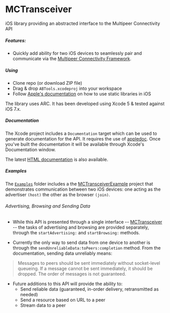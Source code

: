MCTransceiver
=============

iOS library providing an abstracted interface to the Multipeer Connectivity API

##### Features:
* Quickly add ability for two iOS devices to seamlessly pair and communicate via the [Multipeer Connectivity Framework](https://developer.apple.com/library/ios/documentation/MultipeerConnectivity/Reference/MultipeerConnectivityFramework/_index.html#//apple_ref/doc/uid/TP40013328).

##### Using
* Clone repo (or download ZIP file)
* Drag & drop <code>ABTools.xcodeproj</code> into your workspace
* Follow [Apple's documentation](https://developer.apple.com/library/ios/technotes/iOSStaticLibraries/Articles/configuration.html) on how to use static libraries in iOS

The library uses ARC. It has been developed using Xcode 5 & tested against iOS 7.x.

##### Documentation
The Xcode project includes a `Documentation` target which can be used to generate documentation for the API. It requires the use of [appledoc](http://gentlebytes.com/appledoc/). Once you've built the documentation it will be available through Xcode's Documentation window.

The latest [HTML documentation](http://keithermel.github.io/MCTransceiver/docs/Classes/MCTransceiver.html) is also available.

##### Examples
The <code>[Examples](https://github.com/KeithErmel/MCTransceiver/tree/master/Examples)</code> folder includes a the [MCTransceiverExample](https://github.com/KeithErmel/MCTransceiver/tree/master/Examples/MCTransceiverExample) project that demonstrates communication between two iOS devices: one acting as the advertiser <code>(host)</code> the other as the browser <code>(join)</code>.

###### Advertising, Browsing and Sending Data
* While this API is presented through a single interface -- [MCTransceiver](https://github.com/KeithErmel/MCTransceiver/blob/master/MCTransceiver/MCTransceiver/MCTransceiver.h) -- the tasks of advertising and browsing are provided separately, through the <code>startAdvertising:</code> and <code>startBrowsing:</code> methods.

* Currently the only way to send data from one device to another is through the <code>sendUnreliableData:toPeers:completion</code> method. From the documentation, sending data unreliably means:
> Messages to peers should be sent immediately without socket-level queueing. If a message cannot be sent immediately, it should be dropped. The order of messages is not guaranteed.

* Future additions to this API will provide the ability to:
    * Send reliable data (guaranteed, in-order delivery, retransmitted as needed)
    * Send a resource based on URL to a peer
    * Stream data to a peer
    

